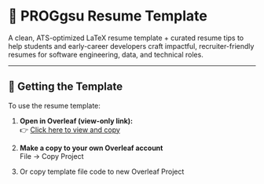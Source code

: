 # 💼 PROGgsu Resume Template

A clean, ATS-optimized LaTeX resume template + curated resume tips to help students and early-career developers craft impactful, recruiter-friendly resumes for software engineering, data, and technical roles.

---

## 🚀 Getting the Template

To use the resume template:

1. **Open in Overleaf (view-only link):**  
   👉 [Click here to view and copy](https://www.overleaf.com/read/hkwggdfzrdjf#f0af7d)

2. **Make a copy to your own Overleaf account**  
   File → Copy Project

3. Or copy template file code to new Overleaf Project
